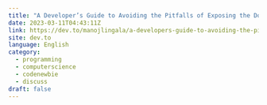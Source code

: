 ```yaml
---
title: "A Developer’s Guide to Avoiding the Pitfalls of Exposing the Domain Layer"
date: 2023-03-11T04:43:11Z
link: https://dev.to/manojlingala/a-developers-guide-to-avoiding-the-pitfalls-of-exposing-the-domain-layer-5clg?utm_medium=RSS&utm_source=news.12bit.vn
site: dev.to
language: English
category:
  - programming
  - computerscience
  - codenewbie
  - discuss
draft: false
---
```

